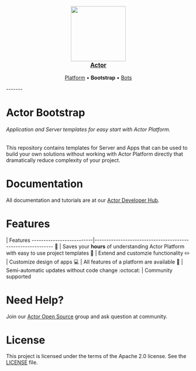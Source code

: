 <h3 align="center">
  <a href="https://github.com/actorapp/actor-platform">
    <img src="docs/assets/Actor_Logo.png" width="150" />
    <br />
    Actor
  </a>
</h3>
<p align="center">
  <a href="https://github.com/actorapp/actor-platform">Platform</a> &bull; 
  <b>Bootstrap</b> &bull; 
  <a href="https://github.com/actorapp/actor-bots">Bots</a>
</p>
-------

Actor Bootstrap
============

###### Application and Server templates for easy start with Actor Platform.

This repository contains templates for Server and Apps that can be used to build your own solutions without working with Actor Platform directly that dramatically reduce complexity of your project.

Documentation
============

All documentation and tutorials are at our [Actor Developer Hub](https://developer.actor.im/).

Features
============
 |  Features
--------------------------|------------------------------------------------------------
:rocket: | Saves your **hours** of understanding Actor Platform with easy to use project templates
:wrench: | Extend and customzie functionality
:pencil2: | Customize design of apps
:computer: | All features of a platform are available
:tophat: | Semi-automatic updates without code change
:octocat: | Community supported

Need Help?
============

Join our [Actor Open Source](https://actor.im/oss) group and ask question at community.

License
============

This project is licensed under the terms of the Apache 2.0 license. See the [LICENSE](LICENSE) file.
